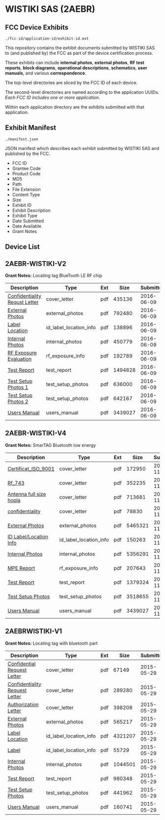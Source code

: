 # WISTIKI SAS (2AEBR)
## FCC Device Exhibits

```
./fcc-id/application-id/exhibit-id.ext
```

This repository contains the exhibit documents submitted by WISTIKI SAS to (and published by) the FCC as part of the device certification process.

These exhibits can include **internal photos**, **external photos**, **RF test reports**, **block diagrams**, **operational descriptions**, **schematics**, **user manuals**, and various **correspondence**.

The top-level directories are sliced by the FCC ID of each device.

The second-level directories are named according to the application UUIDs. *Each FCC ID includes one or more application.*

Within each application directory are the exhibits submitted with that application. 

## Exhibit Manifest

```
./manifest.json
```

JSON manifest which describes each exhibit submitted by WISTIKI SAS and published by the FCC.

- FCC ID
- Grantee Code
- Product Code
- MD5
- Path
- File Extension
- Content Type
- Size
- Exhibit ID
- Exhibit Description
- Exhibit Type
- Date Submitted
- Date Available
- Grant Notes

## Device List
## 2AEBR-WISTIKI-V2
**Grant Notes:** Locating tag BlueTooth LE RF chip

| Description | Type | Ext | Size | Submitted | Available |
| ----------- | ---- | --- | ---- | --------- | --------- |
| [Confidentiality Requst Letter](2AEBR-WISTIKI-V2/6a161f0e389638dd13ae666e5da36a8a/3022878.pdf) | cover_letter | pdf | 435136 | 2016-06-09 | 2016-06-09 |
| [External Photos](2AEBR-WISTIKI-V2/6a161f0e389638dd13ae666e5da36a8a/3022879.pdf) | external_photos | pdf | 792480 | 2016-06-09 | 2016-06-09 |
| [Label Location](2AEBR-WISTIKI-V2/6a161f0e389638dd13ae666e5da36a8a/3022880.pdf) | id_label_location_info | pdf | 138896 | 2016-06-09 | 2016-06-09 |
| [Internal Photos](2AEBR-WISTIKI-V2/6a161f0e389638dd13ae666e5da36a8a/3022876.pdf) | internal_photos | pdf | 450779 | 2016-06-09 | 2016-12-06 |
| [RF Exposure Evaluation](2AEBR-WISTIKI-V2/6a161f0e389638dd13ae666e5da36a8a/3022881.pdf) | rf_exposure_info | pdf | 192789 | 2016-06-09 | 2016-06-09 |
| [Test Report](2AEBR-WISTIKI-V2/6a161f0e389638dd13ae666e5da36a8a/3022884.pdf) | test_report | pdf | 1494828 | 2016-06-09 | 2016-06-09 |
| [Test Setup Photos 1](2AEBR-WISTIKI-V2/6a161f0e389638dd13ae666e5da36a8a/3022882.pdf) | test_setup_photos | pdf | 636000 | 2016-06-09 | 2016-06-09 |
| [Test Setup Photos 2](2AEBR-WISTIKI-V2/6a161f0e389638dd13ae666e5da36a8a/3022883.pdf) | test_setup_photos | pdf | 642167 | 2016-06-09 | 2016-06-09 |
| [Users Manual](2AEBR-WISTIKI-V2/6a161f0e389638dd13ae666e5da36a8a/3022877.pdf) | users_manual | pdf | 3439027 | 2016-06-09 | 2016-12-06 |
## 2AEBR-WISTIKI-V4
**Grant Notes:** SmarTAG Bluetooth low energy

| Description | Type | Ext | Size | Submitted | Available |
| ----------- | ---- | --- | ---- | --------- | --------- |
| [Certificat_ISO_9001](2AEBR-WISTIKI-V4/aeb169e58df0274076ab551042d90da8/4069196.pdf) | cover_letter | pdf | 172950 | 2018-11-13 | 2018-11-19 |
| [Rf_743](2AEBR-WISTIKI-V4/aeb169e58df0274076ab551042d90da8/4069197.pdf) | cover_letter | pdf | 352235 | 2018-11-13 | 2018-11-19 |
| [Antenna full size hopla](2AEBR-WISTIKI-V4/aeb169e58df0274076ab551042d90da8/4069200.pdf) | cover_letter | pdf | 713681 | 2018-11-13 | 2018-11-19 |
| [confidentiality](2AEBR-WISTIKI-V4/aeb169e58df0274076ab551042d90da8/4072585.pdf) | cover_letter | pdf | 78830 | 2018-11-15 | 2018-11-19 |
| [External Photos](2AEBR-WISTIKI-V4/aeb169e58df0274076ab551042d90da8/4069206.pdf) | external_photos | pdf | 5465321 | 2018-11-13 | 2019-05-06 |
| [ID Label/Location Info](2AEBR-WISTIKI-V4/aeb169e58df0274076ab551042d90da8/4069204.pdf) | id_label_location_info | pdf | 150263 | 2018-11-13 | 2018-11-19 |
| [Internal Photos](2AEBR-WISTIKI-V4/aeb169e58df0274076ab551042d90da8/4069207.pdf) | internal_photos | pdf | 5356291 | 2018-11-13 | 2019-05-06 |
| [MPE Report](2AEBR-WISTIKI-V4/aeb169e58df0274076ab551042d90da8/4069208.pdf) | rf_exposure_info | pdf | 207643 | 2018-11-13 | 2018-11-19 |
| [Test Report](2AEBR-WISTIKI-V4/aeb169e58df0274076ab551042d90da8/4069198.pdf) | test_report | pdf | 1379324 | 2018-11-13 | 2018-11-19 |
| [Test Setup Photos](2AEBR-WISTIKI-V4/aeb169e58df0274076ab551042d90da8/4069210.pdf) | test_setup_photos | pdf | 3518655 | 2018-11-13 | 2019-05-06 |
| [Users Manual](2AEBR-WISTIKI-V4/aeb169e58df0274076ab551042d90da8/3022877.pdf) | users_manual | pdf | 3439027 | 2018-11-13 | 2019-05-06 |
## 2AEBRWISTIKI-V1
**Grant Notes:** Locating tag with bluetooth part

| Description | Type | Ext | Size | Submitted | Available |
| ----------- | ---- | --- | ---- | --------- | --------- |
| [Confidential Request Letter](2AEBRWISTIKI-V1/a371b5c213309f833c872efa36a2dc78/2629097.pdf) | cover_letter | pdf | 67149 | 2015-05-29 | 2015-05-29 |
| [Confidentiality Request Letter](2AEBRWISTIKI-V1/a371b5c213309f833c872efa36a2dc78/2629110.pdf) | cover_letter | pdf | 289280 | 2015-05-29 | 2015-05-29 |
| [Authorization Letter](2AEBRWISTIKI-V1/a371b5c213309f833c872efa36a2dc78/2629111.pdf) | cover_letter | pdf | 398208 | 2015-05-29 | 2015-05-29 |
| [External Photos](2AEBRWISTIKI-V1/a371b5c213309f833c872efa36a2dc78/2629096.pdf) | external_photos | pdf | 565217 | 2015-05-29 | 2015-05-29 |
| [Label Location](2AEBRWISTIKI-V1/a371b5c213309f833c872efa36a2dc78/2629094.pdf) | id_label_location_info | pdf | 4321207 | 2015-05-29 | 2015-05-29 |
| [Label](2AEBRWISTIKI-V1/a371b5c213309f833c872efa36a2dc78/2629095.pdf) | id_label_location_info | pdf | 55729 | 2015-05-29 | 2015-05-29 |
| [Internal Photos](2AEBRWISTIKI-V1/a371b5c213309f833c872efa36a2dc78/2629085.pdf) | internal_photos | pdf | 1044501 | 2015-05-29 | 2015-11-25 |
| [Test Report](2AEBRWISTIKI-V1/a371b5c213309f833c872efa36a2dc78/2629092.pdf) | test_report | pdf | 980348 | 2015-05-29 | 2015-05-29 |
| [Test Setup Photos](2AEBRWISTIKI-V1/a371b5c213309f833c872efa36a2dc78/2629093.pdf) | test_setup_photos | pdf | 441962 | 2015-05-29 | 2015-05-29 |
| [Users Manual](2AEBRWISTIKI-V1/a371b5c213309f833c872efa36a2dc78/2629086.pdf) | users_manual | pdf | 160741 | 2015-05-29 | 2015-11-25 |
